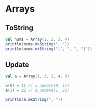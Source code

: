 # Arrays


## ToString

```scala
val nums = Array(1, 2, 3, 4)
println(nums.mkString(", "))
println(nums.mkString("[", ", ", "]"))
```

## Update

```scala
val a = Array(1, 2, 3, 4, 5)

a(0) = 11 // a.update(0, 11)
a(1) = 22 // a.update(1, 22)

println(a.mkString(", "))
```
